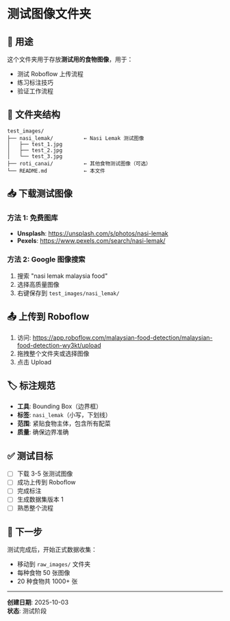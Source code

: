 # 测试图像文件夹

## 📁 用途

这个文件夹用于存放**测试用的食物图像**，用于：
- 测试 Roboflow 上传流程
- 练习标注技巧
- 验证工作流程

## 📂 文件夹结构

```
test_images/
├── nasi_lemak/          ← Nasi Lemak 测试图像
│   ├── test_1.jpg
│   ├── test_2.jpg
│   └── test_3.jpg
├── roti_canai/          ← 其他食物测试图像（可选）
└── README.md            ← 本文件
```

## 📥 下载测试图像

### 方法 1: 免费图库
- **Unsplash**: https://unsplash.com/s/photos/nasi-lemak
- **Pexels**: https://www.pexels.com/search/nasi-lemak/

### 方法 2: Google 图像搜索
1. 搜索 "nasi lemak malaysia food"
2. 选择高质量图像
3. 右键保存到 `test_images/nasi_lemak/`

## 📤 上传到 Roboflow

1. 访问: https://app.roboflow.com/malaysian-food-detection/malaysian-food-detection-wy3kt/upload
2. 拖拽整个文件夹或选择图像
3. 点击 Upload

## 🏷️ 标注规范

- **工具**: Bounding Box（边界框）
- **标签**: `nasi_lemak`（小写，下划线）
- **范围**: 紧贴食物主体，包含所有配菜
- **质量**: 确保边界准确

## ✅ 测试目标

- [ ] 下载 3-5 张测试图像
- [ ] 成功上传到 Roboflow
- [ ] 完成标注
- [ ] 生成数据集版本 1
- [ ] 熟悉整个流程

## 🚀 下一步

测试完成后，开始正式数据收集：
- 移动到 `raw_images/` 文件夹
- 每种食物 50 张图像
- 20 种食物共 1000+ 张

---

**创建日期**: 2025-10-03  
**状态**: 测试阶段

